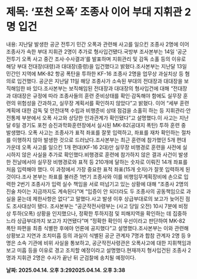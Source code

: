 # **제목: ‘포천 오폭’ 조종사 이어 부대 지휘관 2명 입건**

  내용: 지난달 발생한 공군 전투기 민간 오폭과 관련해 사고를 일으킨 조종사 2명에 이어 조종사가 속한 부대 지휘관 2명이 추가로 형사입건됐다.국방부 조사본부는 14일 ‘공군 전투기 오폭 사고 중간 조사·수사결과’를 발표하며 지휘관리 및 감독 소홀 등의 이유로 해당 부대 전대장(대령)과 대대장(중령)을 입건했다고 밝혔다.조사본부는 지난달 13일 민간인 지역에 MK-82 항공 폭탄을 투하한 KF-16 조종사 2명을 업무상 과실치상 등 혐의로 입건했다. 공군은 지난달 11일 해당 조종사가 소속된 부대의 전대장과 대대장을 보직해임한 바 있다.조사본부는 보직해임된 전대장과 대대장의 형사입건에 대해 “전대장과 대대장은 규정에 따라 조종사들의 훈련 준비상태를 확인·감독해야 함에도 실무장 훈련의 위험성을 간과하고, 실무장 계획서를 확인하지 않았다”고 밝혔다. 이어 “세부 훈련계획에 대한 감독 및 안전대책 수립과 비행준비 상태 점검을 소홀히 하는 등 지휘관리·안전통제 부분에서 오폭 사고와 상당한 인과관계가 확인됐다”고 설명했다.이 사고는 지난달 6일 경기도 포천 승진과학화훈련장에서 실시된 MK-82(공대지 폭탄) 투하 훈련 중 발생했다. 오폭 사고는 조종사가 표적 좌표를 잘못 입력하고, 좌표를 재차 확인하는 절차를 이행하지 않아 발생한 것으로 드러났다.조사본부는 최근 훈련에 참가했던 5개 편대 가운데 오폭 사고를 일으킨 1개 편대(KF-16 2대)만 실무장 비행경로 훈련을 사전에 실시하지 않은 사실을 추가로 확인했다.비행경로 훈련에 참가하지 않은 결과 사건이 발생한 전날에서야 실무장 비행경로와 표적 등 210개에 달하는 숫자로 이뤄진 14개 좌표를 처음 입력해야 했다. 이 과정에서 가장 중요한 표적 좌표(15개 숫자)가 잘못 입력하게 된 것이다.조사 본부는 좌표를 불러준 1번기 조종사와 이를 비행임무계획장비에 손으로 입력한 2번기 조종사가 입력 실수 책임을 서로 떠넘기고 있는 상황에 대해 “조종사 2명의 진술 차이는 지금까지도 계속된다”며 “입증이 안 되더라도 두 조종사의 공동책임으로 과실을 묻는데 제한사항은 없다”고 말했다.사고 발생 이후 상급부대로의 보고가 늦어진 점도 조사대상이 됐다. 조사본부는 “공군작전사령부는 (사고 당일 오전) 10시 7분에 비정상 투하(오폭) 상황을 인지했으나, 정확한 투하지점 및 피해지역을 확인하는 데 집중하느라 상급부대까지 보고가 지연됐다”며 “정확한 확인이 우선이라고 판단하여 MK-82 폭탄 파편을 최종 식별한 후에야 언론에 공지했다”고 설명했다.조사본부는 이와 관련해 상황보고 지연과 조치미흡 등의 과실이 식별된 공군 관계자 7명과 합참 관계자 2명 등 9명은 소속 기관에 비위 사실을 통보하고, 공군작전사령관은 오폭사고에 대한 지휘책임과 보고 미흡 등을 이유로 경고 조치할 예정이라고 설명했다.현재까지 형사입건된 조종사 2명과 지휘관 2명은 수사가 끝난 뒤 군검찰에 송치될 예정이다.

  **날짜: 2025.04.14. 오후 3:292025.04.14. 오후 3:38**